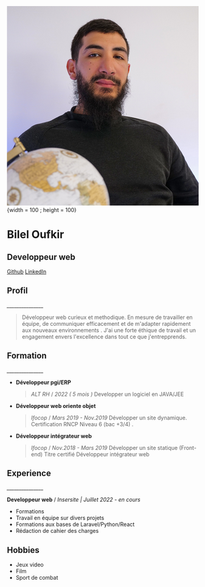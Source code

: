 ![Bilel Oufkir](images/pdp.jpg "Logo Title Text 1"){width = 100 ; height = 100}

# Bilel Oufkir
## Developpeur web



[Github](https://github.com/Bileloufkir)
[LinkedIn](https://www.linkedin.com/in/bilel-oufkir/)

## Profil
*_______________*

>   Développeur web curieux et methodique.
    En mesure de travailler en équipe, de communiquer efficacement et de m'adapter rapidement aux nouveaux environnements . 
    J'ai une forte éthique de travail et un engagement envers l'excellence dans tout ce que j'entrepprends.
    
## Formation
*_______________*


* **Développeur pgi/ERP**
    >_ALT RH_ / _2022 ( 5 mois )_
    Developper un logiciel en JAVA/JEE
* **Développeur web oriente objet**
    >_Ifocop_ / _Mars 2019 - Nov.2019_
    Développer un site dynamique. 
    Certification RNCP Niveau 6 (bac +3/4) .
* **Développeur intégrateur web**
    >_Ifocop_ / _Nov.2018 - Mars 2019_
    Développer un site statique (Front-end)
    Titre certifié Développeur intégrateur web


## Experience
*_______________*

**Developpeur web** / _Insersite | Juillet 2022 - en cours_

* Formations
* Travail en équipe sur divers projets
* Formations aux bases de Laravel/Python/React
* Rédaction de cahier des charges

## Hobbies
- Jeux video
- Film
- Sport de combat

